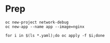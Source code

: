 
# Prep
```
oc new-project network-debug
oc new-app --name app --image=nginx
```

```
for i in $(ls *.yaml);do oc apply -f $i;done

```


